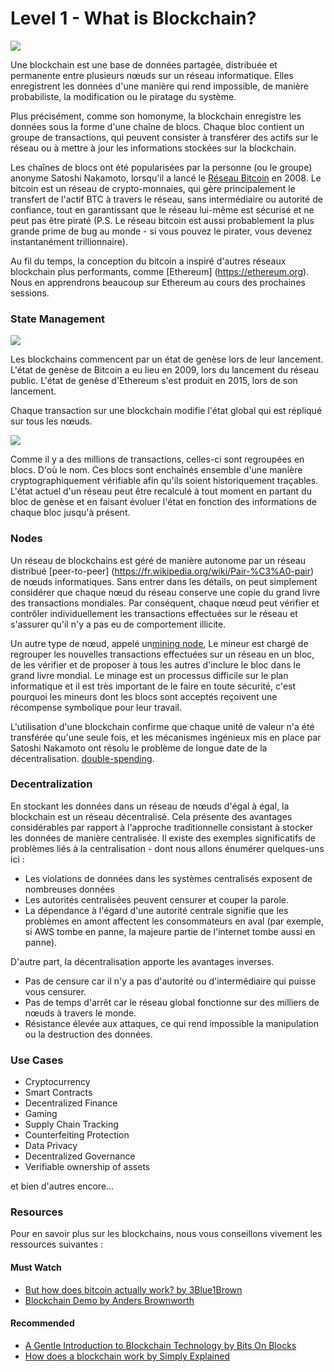 # Level 1 - What is Blockchain?
![](https://i.imgur.com/Pn1B0t8.png)

Une blockchain est une base de données partagée, distribuée et permanente entre plusieurs nœuds sur un réseau informatique. Elles enregistrent les données d'une manière qui rend impossible, de manière probabiliste, la modification ou le piratage du système.

Plus précisément, comme son homonyme, la blockchain enregistre les données sous la forme d'une chaîne de blocs. Chaque bloc contient un groupe de transactions, qui peuvent consister à transférer des actifs sur le réseau ou à mettre à jour les informations stockées sur la blockchain.

Les chaînes de blocs ont été popularisées par la personne (ou le groupe) anonyme Satoshi Nakamoto, lorsqu'il a lancé le [Réseau Bitcoin](https://bitcoin.org) en 2008. Le bitcoin est un réseau de crypto-monnaies, qui gère principalement le transfert de l'actif BTC à travers le réseau, sans intermédiaire ou autorité de confiance, tout en garantissant que le réseau lui-même est sécurisé et ne peut pas être piraté (P.S. Le réseau bitcoin est aussi probablement la plus grande prime de bug au monde - si vous pouvez le pirater, vous devenez instantanément trillionnaire).

<Quiz questionId="25642ab6-6359-4d96-b361-9bcda3924821" />

Au fil du temps, la conception du bitcoin a inspiré d'autres réseaux blockchain plus performants, comme [Ethereum] (https://ethereum.org). Nous en apprendrons beaucoup sur Ethereum au cours des prochaines sessions.

<Quiz questionId="aa97ba07-0129-461a-a162-c10f029d26c6" />

### State Management

![](https://i.imgur.com/VQySjQu.png)

Les blockchains commencent par un état de genèse lors de leur lancement. L'état de genèse de Bitcoin a eu lieu en 2009, lors du lancement du réseau public. L'état de genèse d'Ethereum s'est produit en 2015, lors de son lancement.

Chaque transaction sur une blockchain modifie l'état global qui est répliqué sur tous les nœuds. 

<Quiz questionId="d2cb1910-40ac-481a-bf64-b117fe029182" />

![](https://i.imgur.com/wjK9Foy.png)

Comme il y a des millions de transactions, celles-ci sont regroupées en blocs. D'où le nom. Ces blocs sont enchaînés ensemble d'une manière cryptographiquement vérifiable afin qu'ils soient historiquement traçables. L'état actuel d'un réseau peut être recalculé à tout moment en partant du bloc de genèse et en faisant évoluer l'état en fonction des informations de chaque bloc jusqu'à présent.

<Quiz questionId="c7163d6f-a474-460d-93f8-ab11e6253af4" />

### Nodes

Un réseau de blockchains est géré de manière autonome par un réseau distribué [peer-to-peer] (https://fr.wikipedia.org/wiki/Pair-%C3%A0-pair) de nœuds informatiques. Sans entrer dans les détails, on peut simplement considérer que chaque nœud du réseau conserve une copie du grand livre des transactions mondiales. Par conséquent, chaque nœud peut vérifier et contrôler individuellement les transactions effectuées sur le réseau et s'assurer qu'il n'y a pas eu de comportement illicite.

Un autre type de nœud, appelé un[mining node](https://en.wikipedia.org/wiki/Bitcoin#Mining), Le mineur est chargé de regrouper les nouvelles transactions effectuées sur un réseau en un bloc, de les vérifier et de proposer à tous les autres d'inclure le bloc dans le grand livre mondial. Le minage est un processus difficile sur le plan informatique et il est très important de le faire en toute sécurité, c'est pourquoi les mineurs dont les blocs sont acceptés reçoivent une récompense symbolique pour leur travail.

<Quiz questionId="a96d92ca-5044-4d9e-b4c7-b094370a307f" />

<Quiz questionId="cda75960-e266-4deb-b317-20ccdcae9b98" />

L'utilisation d'une blockchain confirme que chaque unité de valeur n'a été transférée qu'une seule fois, et les mécanismes ingénieux mis en place par Satoshi Nakamoto ont résolu le problème de longue date de la décentralisation. [double-spending](https://en.wikipedia.org/wiki/Double-spending).

<Quiz questionId="229ed272-9cd3-4b42-936d-871cb2cfac3d" />

### Decentralization
En stockant les données dans un réseau de nœuds d'égal à égal, la blockchain est un réseau décentralisé. Cela présente des avantages considérables par rapport à l'approche traditionnelle consistant à stocker les données de manière centralisée. Il existe des exemples significatifs de problèmes liés à la centralisation - dont nous allons énumérer quelques-uns ici :

- Les violations de données dans les systèmes centralisés exposent de nombreuses données
- Les autorités centralisées peuvent censurer et couper la parole.
- La dépendance à l'égard d'une autorité centrale signifie que les problèmes en amont affectent les consommateurs en aval (par exemple, si AWS tombe en panne, la majeure partie de l'internet tombe aussi en panne).

<Quiz questionId="156de364-a10f-49fd-a669-05f3762dbab1" />

D'autre part, la décentralisation apporte les avantages inverses.
- Pas de censure car il n'y a pas d'autorité ou d'intermédiaire qui puisse vous censurer.
- Pas de temps d'arrêt car le réseau global fonctionne sur des milliers de nœuds à travers le monde.
- Résistance élevée aux attaques, ce qui rend impossible la manipulation ou la destruction des données.


### Use Cases

- Cryptocurrency
- Smart Contracts
- Decentralized Finance
- Gaming
- Supply Chain Tracking
- Counterfeiting Protection
- Data Privacy
- Decentralized Governance
- Verifiable ownership of assets

et bien d'autres encore...

<Quiz questionId="694123d0-2716-463c-9f14-bb838b02a971" />

### Resources

Pour en savoir plus sur les blockchains, nous vous conseillons vivement les ressources suivantes :

#### Must Watch
- [But how does bitcoin actually work? by 3Blue1Brown](https://www.youtube.com/watch?v=bBC-nXj3Ng4)
- [Blockchain Demo by Anders Brownworth](https://andersbrownworth.com/blockchain/)

<Quiz questionId="faf19815-bb85-4e21-80aa-e2f7cb1bd6b7" />

#### Recommended
- [A Gentle Introduction to Blockchain Technology by Bits On Blocks](https://bitsonblocks.net/2015/09/09/gentle-introduction-blockchain-technology/)
- [How does a blockchain work by Simply Explained](https://www.youtube.com/watch?v=SSo_EIwHSd4)

<SubmitQuiz />
